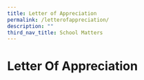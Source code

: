```yaml
---
title: Letter of Appreciation
permalink: /letterofappreciation/
description: ""
third_nav_title: School Matters
---
```

# Letter Of Appreciation